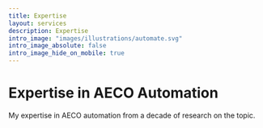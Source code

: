 ```yaml
---
title: Expertise
layout: services
description: Expertise
intro_image: "images/illustrations/automate.svg"
intro_image_absolute: false
intro_image_hide_on_mobile: true
---
```


# Expertise in AECO Automation

My expertise in AECO automation from a decade of research on the topic.
